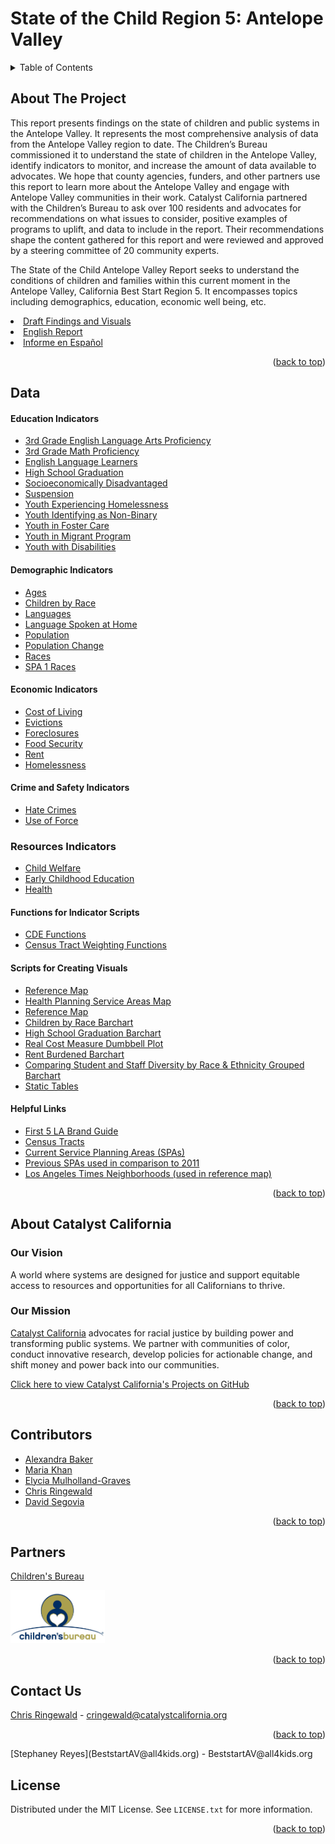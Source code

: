 # State of the Child Region 5: Antelope Valley

<details>
  <summary>Table of Contents</summary>
  <ol>
    <li>
      <a href="#about-the-project">About The Project</a></li>
    <li><a href="#data">Data</a></li>
    <li><a href="#about-catalyst-california">About Catalyst California</a>
      <ul>
        <li><a href="#our-vision">Our Vision</a></li>
        <li><a href="#our-mission">Our Mission</a></li>
      </ul>
    </li>
    <li><a href="#contributors">Contributors</a></li>    
    <li><a href="#partners">Partners</a></li>
    <li><a href="#contact-us">Contact Us</a></li>
    <li><a href="#license">License</a></li>
  </ol>
</details>

## About The Project

This report presents findings on the state of children and public systems in the Antelope Valley. It represents the most comprehensive analysis of data from the Antelope Valley region to date. The Children’s Bureau commissioned it to understand the state of children in the Antelope Valley, identify indicators to monitor, and increase the amount of data available to advocates. We hope that county agencies, funders, and other partners use this report to learn more about the Antelope Valley and engage with Antelope Valley communities in their work. Catalyst California partnered with the Children’s Bureau to ask over 100 residents and advocates for recommendations on what issues to consider, positive examples of programs to uplift, and data to include in the report. Their recommendations shape the content gathered for this report and were reviewed and approved by a steering committee of 20 community experts. 

The State of the Child Antelope Valley Report seeks to understand the conditions of children and families within this current moment in the Antelope Valley, California Best Start Region 5. It encompasses topics including demographics, education, economic well being, etc.

<li><a href="https://catalystcalifornia.github.io/State_of_the_Child_Region_5/findings_visuals_draft.html">Draft Findings and Visuals</a></li>
<li><a href="">English Report</a></li>
<li><a href="">Informe en Español</a></li>
<p align="right">(<a href="#top">back to top</a>)</p>

## Data

#### Education Indicators
<ul>
  <li><a href="R_Scripts/ela.R">3rd Grade English Language Arts Proficiency</a></li>  
  <li><a href="R_Scripts/math.R">3rd Grade Math Proficiency</a></li>
  <li><a href="R_Scripts/ell.R">English Language Learners</a></li>
  <li><a href="R_Scripts/hs_grad.R">High School Graduation</a></li>
  <li><a href="R_Scripts/socioeconomically_disadvantaged.R">Socioeconomically Disadvantaged</a></li>
  <li><a href="R_Scripts/suspension.R">Suspension</a></li>  
  <li><a href="R_Scripts/student_homelessness.R">Youth Experiencing Homelessness</a></li>  
  <li><a href="R_Scripts/non-binary.R">Youth Identifying as Non-Binary</a></li>  
  <li><a href="R_Scripts/foster.R">Youth in Foster Care</a></li>
  <li><a href="R_Scripts/migrant.R">Youth in Migrant Program</a></li>
  <li><a href="R_Scripts/disabilities.R">Youth with Disabilities</a></li> 
</ul>


#### Demographic Indicators
<ul>
  <li><a href="R_Scripts/age.R">Ages</a></li>  
  <li><a href="R_Scripts/under18_by_race.R">Children by Race</a></li>
  <li><a href="R_Scripts/language_entire_av.R">Languages</a></li>    
  <li><a href="R_Scripts/language.R">Language Spoken at Home</a></li>
  <li><a href="R_Scripts/population.R">Population</a></li>
  <li><a href="R_Scripts/population_change.R">Population Change</a></li>
  <li><a href="R_Scripts/race.R">Races</a></li>
  <li><a href="R_Scripts/race_entire_av.R">SPA 1 Races</a></li>
</ul>

#### Economic Indicators
<ul>
  <li><a href="R_Scripts/cost_of_living.R">Cost of Living</a></li>
  <li><a href="R_Scripts/eviction.R">Evictions</a></li>
  <li><a href="R_Scripts/foreclosure.R">Foreclosures</a></li>
  <li><a href="R_Scripts/food_security.R">Food Security</a></li>
  <li><a href="R_Scripts/rent_burden_totals.R">Rent </a></li>
  <li><a href="R_Scripts/homeless.R">Homelessness</a></li>
</ul> 

#### Crime and Safety Indicators
<ul>
  <li><a href="R_Scripts/hate_crimes.R">Hate Crimes</a></li>
  <li><a href="R_Scripts/use_of_force.R">Use of Force</a></li>
</ul>

### Resources Indicators
<ul>
  <li><a href="R_Scripts/child_welfare.R">Child Welfare</a></li>
  <li><a href="R_Scripts/ece.R">Early Childhood Education</a></li>
  <li><a href="R_Scripts/health.R">Health</a></li>
</ul>

#### Functions for Indicator Scripts
<ul>
  <li><a href="R_Scripts/cde_functions.R">CDE Functions</a></li>
  <li><a href="R_Scripts/Tract_Wt_Avg_Functions.R">Census Tract Weighting Functions</a></li>
</ul>

#### Scripts for Creating Visuals
<ul>
  <li><a href="R_Scripts/AV_Reference_Map.R">Reference Map</a></li>
  <li><a href="R_Scripts/HPSAs_Map.R">Health Planning Service Areas Map</a></li>
  <li><a href="R_Scripts/substantiated_referrals_map.R">Reference Map</a></li>
  <li><a href="R_Scripts/av_children_by_race_chart.R">Children by Race Barchart</a></li>
  <li><a href="R_Scripts/hs_grad_chart.R">High School Graduation Barchart</a></li>
  <li><a href="R_Scripts/rcm_chart.R">Real Cost Measure Dumbbell Plot</a></li>
  <li><a href="R_Scripts/rent_chart.R">Rent Burdened Barchart</a></li>
  <li><a href="R_Scripts/staff_and_students_by_race_chart.R">Comparing Student and Staff Diversity by Race & Ethnicity Grouped Barchart</a></li>
  <li><a href="R_Scripts/static_tables.R">Static Tables</a></li>
</ul>

#### Helpful Links
<ul>
  <li><a href="F5LA_BrandGuidelines_COLORS.pdf">First 5 LA Brand Guide</a></li>
  <li><a href="https://www.census.gov/geographies/mapping-files/time-series/geo/cartographic-boundary.2020.html">Census Tracts</a></li>
  <li><a href="https://egis-lacounty.hub.arcgis.com/datasets/service-planning-areas-2022-view/explore?location=34.025999%2C-118.300941%2C8.00">Current Service Planning Areas (SPAs)</a></li>
  <li><a href="https://egis-lacounty.hub.arcgis.com/datasets/lacounty::la-county-service-planning-area-2012/explore">Previous SPAs used in comparison to 2011</a></li>
  <li><a href="https://maps.latimes.com/neighborhoods/index.html">Los Angeles Times Neighborhoods (used in reference map)</a></li>
</ul>
<p align="right">(<a href="#top">back to top</a>)</p>

## About Catalyst California

### Our Vision
A world where systems are designed for justice and support equitable access to resources and opportunities for all Californians to thrive.

### Our Mission
[Catalyst California](https://www.catalystcalifornia.org/) advocates for racial justice by building power and transforming public systems. We partner with communities of color, conduct innovative research, develop policies for actionable change, and shift money and power back into our communities. 

[Click here to view Catalyst California's Projects on GitHub](https://github.com/catalystcalifornia)
<p align="right">(<a href="#top">back to top</a>)</p>


## Contributors

* [Alexandra Baker](https://github.com/bakeralexan)
* [Maria Khan](https://github.com/mariatkhan)
* [Elycia Mulholland-Graves](https://github.com/elyciamg)
* [Chris Ringewald](https://github.com/cringewald)
* [David Segovia](https://github.com/davidseg1997)
<p align="right">(<a href="#top">back to top</a>)</p>

## Partners
[Children's Bureau](https://www.all4kids.org/)

<img src="Images/ChildrensBureauLogo.jpg" alt="Childrens Bureau Logo" width="30%" 
     height="20%">
<p align="right">(<a href="#top">back to top</a>)</p>

## Contact Us

[Chris Ringewald](https://www.linkedin.com/in/chris-ringewald-6766369/) - cringewald@catalystcalifornia.org
<p align="right">(<a href="#top">back to top</a>)</p>
[Stephaney Reyes](BeststartAV@all4kids.org) - BeststartAV@all4kids.org

## License

Distributed under the MIT License. See `LICENSE.txt` for more information.
<p align="right">(<a href="#top">back to top</a>)</p>

